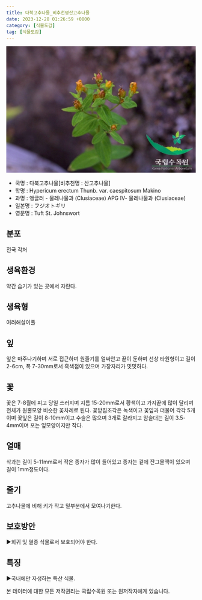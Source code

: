 ```yaml
---
title: 다북고추나물_비추천명산고추나물
date: 2023-12-28 01:26:59 +0800
category: [식물도감]
tag: [식물도감]
---
```




![다북고추나물[비추천명 : 산고추나물]](/assets/img/fileUpload/plants/basic/Guttiferae/Hypericum/7162/6_th2.JPG)
- 국명 : 다북고추나물[비추천명 : 산고추나물]
- 학명 : Hypericum erectum Thunb. var. caespitosum Makino
- 과명 : 앵글러 - 물레나물과 (Clusiaceae) APG Ⅳ- 물레나물과 (Clusiaceae)
- 일본명 : フジオトギリ
- 영문명 : Tuft St. Johnswort


## 분포
전국 각처
## 생육환경
약간 습기가 있는 곳에서 자란다.
## 생육형
여러해살이풀
## 잎
잎은 마주나기하며 서로 접근하며 원줄기를 얼싸안고 끝이 둔하며 선상 타원형이고 길이 2-6cm, 폭 7-30mm로서 흑색점이 있으며 가장자리가 밋밋하다.
## 꽃
꽃은 7-8월에 피고 당일 쓰러지며 지름 15-20mm로서 황색이고 가지끝에 많이 달리며 전체가 원뿔모양 비슷한 꽃차례로 된다. 꽃받침조각은 녹색이고 꽃잎과 더불어 각각 5개이며 꽃잎은 길이 8-10mm이고 수술은 많으며 3개로 갈라지고 암술대는 길이 3.5-4mm이며 포는 잎모양이지만 작다.
## 열매
삭과는 길이 5-11mm로서 작은 종자가 많이 들어있고 종자는 겉에 잔그물맥이 있으며 길이 1mm정도이다.
## 줄기
고추나물에 비해 키가 작고 밑부분에서 모여나기한다.
## 보호방안
▶희귀 및 멸종 식물로서 보호되어야 한다.
## 특징
▶국내에만 자생하는 특산 식물.






본 데이터에 대한 모든 저작권리는 국립수목원 또는 원저작자에게 있습니다.
